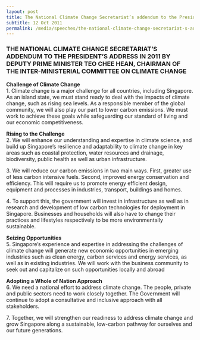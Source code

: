 ```yaml
---
layout: post
title: The National Climate Change Secretariat’s addendum to the President’s Address in 2011 by Deputy Prime Minister Teo Chee Hean, Chairman of the Inter-Ministerial Committee on Climate Change
subtitle: 12 Oct 2011
permalink: /media/speeches/the-national-climate-change-secretariat-s-addendum-to-the-president-s-address-in-2011-by-deputy-prime-minister-teo-chee-hean-chairman-of-the-inter-ministerial-committee-on-climate-change
---
```


### THE NATIONAL CLIMATE CHANGE SECRETARIAT’S ADDENDUM TO THE PRESIDENT’S ADDRESS IN 2011 BY DEPUTY PRIME MINISTER TEO CHEE HEAN, CHAIRMAN OF THE INTER-MINISTERIAL COMMITTEE ON CLIMATE CHANGE

**Challenge of Climate Change**  
1.&nbsp;Climate change is a major challenge for all countries, including Singapore. As an island state, we must stand ready to deal with the impacts of climate change, such as rising sea levels. As a responsible member of the global community, we will also play our part to lower carbon emissions. We must work to achieve these goals while safeguarding our standard of living and our economic competitiveness.

**Rising to the Challenge**  
2.&nbsp;We will enhance our understanding and expertise in climate science, and build up Singapore’s resilience and adaptability to climate change in key areas such as coastal protection, water resources and drainage, biodiversity, public health as well as urban infrastructure.

3.&nbsp;We will reduce our carbon emissions in two main ways. First, greater use of less carbon intensive fuels. Second, improved energy conservation and efficiency. This will require us to promote energy efficient design, equipment and processes in industries, transport, buildings and homes.

4.&nbsp;To support this, the government will invest in infrastructure as well as in research and development of low carbon technologies for deployment in Singapore. Businesses and households will also have to change their practices and lifestyles respectively to be more environmentally sustainable.

**Seizing Opportunities**  
5.&nbsp;Singapore’s experience and expertise in addressing the challenges of climate change will generate new economic opportunities in emerging industries such as clean energy, carbon services and energy services, as well as in existing industries. We will work with the business community to seek out and capitalize on such opportunities locally and abroad

**Adopting a Whole of Nation Approach**  
6.&nbsp;We need a national effort to address climate change. The people, private and public sectors need to work closely together. The Government will continue to adopt a consultative and inclusive approach with all stakeholders.

7.&nbsp;Together, we will strengthen our readiness to address climate change and grow Singapore along a sustainable, low-carbon pathway for ourselves and our future generations.
